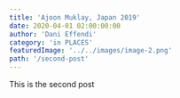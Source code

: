 ```yaml
---
title: 'Ajoon Muklay, Japan 2019'
date: 2020-04-01 02:00:00:00
author: 'Dani Effendi'
category: 'in PLACES'
featuredImage: '../../images/image-2.png'
path: '/second-post'
---
```


This is the second post